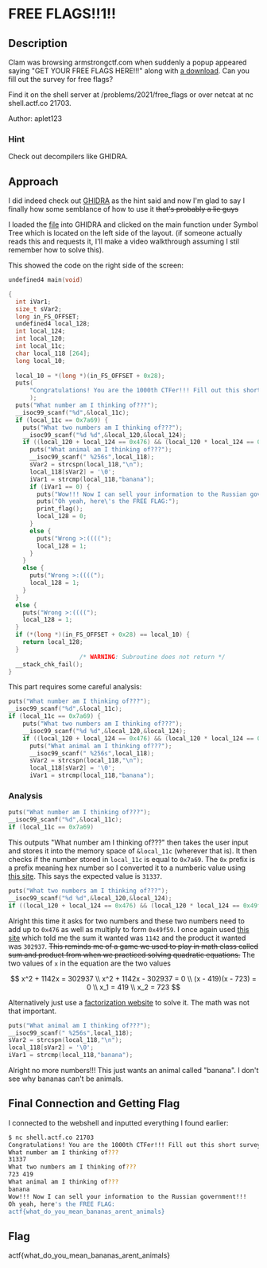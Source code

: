 # FREE FLAGS!!1!!

## Description

Clam was browsing armstrongctf.com when suddenly a popup appeared saying "GET YOUR FREE FLAGS HERE!!!" along with [a download](./free_flags). Can you fill out the survey for free flags?

Find it on the shell server at /problems/2021/free_flags or over netcat at nc shell.actf.co 21703.

Author: aplet123

### Hint

Check out decompilers like GHIDRA.

## Approach

I did indeed check out [GHIDRA](https://ghidra-sre.org/) as the hint said and now I'm glad to say I finally how some semblance of how to use it ~~that's probably a lie guys~~

I loaded the [file](./free_flags) into GHIDRA and clicked on the main function under Symbol Tree which is located on the left side of the layout. (if someone actually reads this and requests it, I'll make a video walkthrough assuming I stil remember how to solve this).

This showed the code on the right side of the screen:

```cpp
undefined4 main(void)

{
  int iVar1;
  size_t sVar2;
  long in_FS_OFFSET;
  undefined4 local_128;
  int local_124;
  int local_120;
  int local_11c;
  char local_118 [264];
  long local_10;
  
  local_10 = *(long *)(in_FS_OFFSET + 0x28);
  puts(
      "Congratulations! You are the 1000th CTFer!!! Fill out this short survey to get FREE FLAGS!!!"
      );
  puts("What number am I thinking of???");
  __isoc99_scanf("%d",&local_11c);
  if (local_11c == 0x7a69) {
    puts("What two numbers am I thinking of???");
    __isoc99_scanf("%d %d",&local_120,&local_124);
    if ((local_120 + local_124 == 0x476) && (local_120 * local_124 == 0x49f59)) {
      puts("What animal am I thinking of???");
      __isoc99_scanf(" %256s",local_118);
      sVar2 = strcspn(local_118,"\n");
      local_118[sVar2] = '\0';
      iVar1 = strcmp(local_118,"banana");
      if (iVar1 == 0) {
        puts("Wow!!! Now I can sell your information to the Russian government!!!");
        puts("Oh yeah, here\'s the FREE FLAG:");
        print_flag();
        local_128 = 0;
      }
      else {
        puts("Wrong >:((((");
        local_128 = 1;
      }
    }
    else {
      puts("Wrong >:((((");
      local_128 = 1;
    }
  }
  else {
    puts("Wrong >:((((");
    local_128 = 1;
  }
  if (*(long *)(in_FS_OFFSET + 0x28) == local_10) {
    return local_128;
  }
                    /* WARNING: Subroutine does not return */
  __stack_chk_fail();
}
```

This part requires some careful analysis:

```cpp
puts("What number am I thinking of???");
__isoc99_scanf("%d",&local_11c);
if (local_11c == 0x7a69) {
    puts("What two numbers am I thinking of???");
    __isoc99_scanf("%d %d",&local_120,&local_124);
    if ((local_120 + local_124 == 0x476) && (local_120 * local_124 == 0x49f59)) {
      puts("What animal am I thinking of???");
      __isoc99_scanf(" %256s",local_118);
      sVar2 = strcspn(local_118,"\n");
      local_118[sVar2] = '\0';
      iVar1 = strcmp(local_118,"banana");
```

### Analysis

```cpp
puts("What number am I thinking of???");
__isoc99_scanf("%d",&local_11c);
if (local_11c == 0x7a69)
```

This outputs "What number am I thinking of???" then takes the user input and stores it into the memory space of `&local_11c` (wherever that is). It then checks if the number stored in `local_11c` is equal to `0x7a69`. The `0x` prefix is a prefix meaning hex number so I converted it to a numberic value using [this site](https://www.thecalculatorsite.com/math/hex-to-decimal.php). This says the expected value is `31337`.

```cpp
puts("What two numbers am I thinking of???");
__isoc99_scanf("%d %d",&local_120,&local_124);
if ((local_120 + local_124 == 0x476) && (local_120 * local_124 == 0x49f59))
```

Alright this time it asks for two numbers and these two numbers need to add up to `0x476` as well as multiply to form `0x49f59`. I once again used [this site](https://www.thecalculatorsite.com/math/hex-to-decimal.php) which told me the sum it wanted was `1142` and the product it wanted was `302937`. ~~This reminds me of a game we used to play in math class called sum and product from when we practiced solving quadratic equations.~~ The two values of `x` in the equation are the two values

$$
x^2 + 1142x = 302937
\\
x^2 + 1142x - 302937 = 0
\\
(x - 419)(x - 723) = 0
\\
x_1 = 419
\\
x_2 = 723
$$

Alternatively just use a [factorization website](https://www.alpertron.com.ar/ECM.HTM) to solve it. The math was not that important.

```cpp
puts("What animal am I thinking of???");
__isoc99_scanf(" %256s",local_118);
sVar2 = strcspn(local_118,"\n");
local_118[sVar2] = '\0';
iVar1 = strcmp(local_118,"banana");
```

Alright no more numbers!!! This just wants an animal called "banana". I don't see why bananas can't be animals.

## Final Connection and Getting Flag

I connected to the webshell and inputted everything I found earlier:

```bash
$ nc shell.actf.co 21703
Congratulations! You are the 1000th CTFer!!! Fill out this short survey to get FREE FLAGS!!!
What number am I thinking of???
31337
What two numbers am I thinking of???
723 419
What animal am I thinking of???
banana
Wow!!! Now I can sell your information to the Russian government!!!
Oh yeah, here's the FREE FLAG:
actf{what_do_you_mean_bananas_arent_animals}
```

## Flag

actf{what_do_you_mean_bananas_arent_animals}
